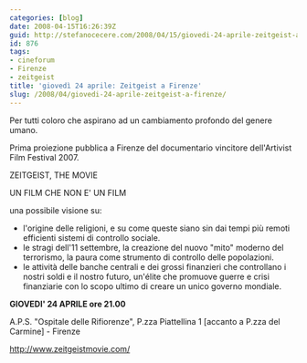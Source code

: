 ```yaml
---
categories: [blog]
date: 2008-04-15T16:26:39Z
guid: http://stefanocecere.com/2008/04/15/giovedi-24-aprile-zeitgeist-a-firenze/
id: 876
tags:
- cineforum
- Firenze
- zeitgeist
title: 'giovedì 24 aprile: Zeitgeist a Firenze'
slug: /2008/04/giovedi-24-aprile-zeitgeist-a-firenze/
---
```


Per tutti coloro che aspirano ad un cambiamento profondo del genere umano.
  
Prima proiezione pubblica a Firenze del documentario vincitore dell'Artivist Film Festival 2007.

ZEITGEIST, THE MOVIE
  
UN FILM CHE NON E' UN FILM
  
una possibile visione su:

- l'origine delle religioni, e su come queste siano sin dai tempi più remoti efficienti sistemi di controllo sociale.
- le stragi dell'11 settembre, la creazione del nuovo "mito" moderno del terrorismo, la paura come strumento di controllo delle popolazioni.
- le attività delle banche centrali e dei grossi finanzieri che controllano i nostri soldi e il nostro futuro, un'élite che promuove guerre e crisi finanziarie con lo scopo ultimo di creare un unico governo mondiale.

**GIOVEDI' 24 APRILE ore 21.00**
  
A.P.S. "Ospitale delle Rifiorenze", P.zza Piattellina 1 [accanto a P.zza del Carmine] - Firenze
  
<http://www.zeitgeistmovie.com/>